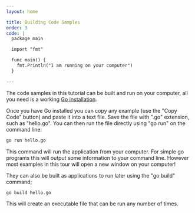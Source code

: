 ```yaml
---
layout: home

title: Building Code Samples
order: 3
code: |
  package main

  import "fmt"

  func main() {
  	fmt.Println("I am running on your computer")
  }

---
```


The code samples in this tutorial can be built and run on your computer,
all you need is a working [Go installation](https://golang.org/doc/install#install).

Once you have Go installed you can copy any example
(use the "Copy Code" button) and paste it into a text file.
Save the file with ".go" extension, such as "hello.go".
You can then run the file directly using "go run" on the command line:

```bash
go run hello.go
```

This command will run the application from your computer. For simple go
programs this will output some information to your command line. However
most examples in this tour will open a new window on your computer!

They can also be built as applications to run later using the
"go build" command;

```bash
go build hello.go
```

This will create an executable file that can be run any number of times. 
 

